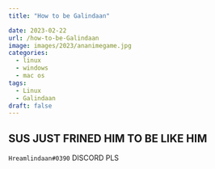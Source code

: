 ```yaml
---
title: "How to be Galindaan"

date: 2023-02-22
url: /how-to-be-Galindaan
image: images/2023/ananimegame.jpg
categories:
  - linux
  - windows
  - mac os
tags:
  - Linux
  - Galindaan
draft: false
---
```


## SUS JUST FRINED HIM TO BE LIKE HIM

`Hreamlindaan#0390` DISCORD PLS